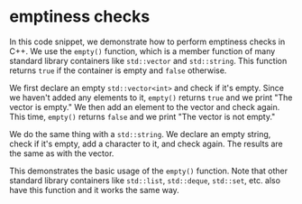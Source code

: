 # emptiness checks
In this code snippet, we demonstrate how to perform emptiness checks in C++. We use the `empty()` function, which is a member function of many standard library containers like `std::vector` and `std::string`. This function returns `true` if the container is empty and `false` otherwise.

We first declare an empty `std::vector<int>` and check if it's empty. Since we haven't added any elements to it, `empty()` returns `true` and we print "The vector is empty." We then add an element to the vector and check again. This time, `empty()` returns `false` and we print "The vector is not empty."

We do the same thing with a `std::string`. We declare an empty string, check if it's empty, add a character to it, and check again. The results are the same as with the vector.

This demonstrates the basic usage of the `empty()` function. Note that other standard library containers like `std::list`, `std::deque`, `std::set`, etc. also have this function and it works the same way.